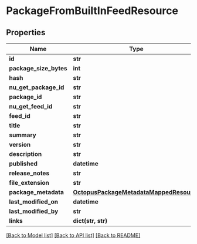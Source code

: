 # PackageFromBuiltInFeedResource

## Properties
Name | Type | Description | Notes
------------ | ------------- | ------------- | -------------
**id** | **str** |  | [optional] 
**package_size_bytes** | **int** |  | [optional] 
**hash** | **str** |  | [optional] 
**nu_get_package_id** | **str** |  | [optional] 
**package_id** | **str** |  | [optional] 
**nu_get_feed_id** | **str** |  | [optional] 
**feed_id** | **str** |  | [optional] 
**title** | **str** |  | [optional] 
**summary** | **str** |  | [optional] 
**version** | **str** |  | [optional] 
**description** | **str** |  | [optional] 
**published** | **datetime** |  | [optional] 
**release_notes** | **str** |  | [optional] 
**file_extension** | **str** |  | [optional] 
**package_metadata** | [**OctopusPackageMetadataMappedResource**](OctopusPackageMetadataMappedResource.md) |  | [optional] 
**last_modified_on** | **datetime** |  | [optional] 
**last_modified_by** | **str** |  | [optional] 
**links** | **dict(str, str)** |  | [optional] 

[[Back to Model list]](../README.md#documentation-for-models) [[Back to API list]](../README.md#documentation-for-api-endpoints) [[Back to README]](../README.md)


